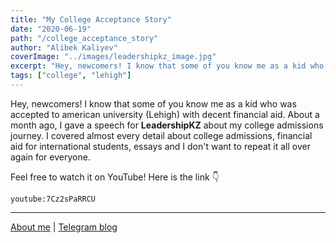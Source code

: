 ```yaml
---
title: "My College Acceptance Story"
date: "2020-06-19"
path: "/college_acceptance_story"
author: "Alibek Kaliyev"
coverImage: "../images/leadershipkz_image.jpg"
excerpt: "Hey, newcomers! I know that some of you know me as a kid who was accepted to american university (Lehigh) with decent financial aid. About a month ago, I gave a speech for LeadershipKZ about my college admissions journey."
tags: ["college", "lehigh"]
---
```


Hey, newcomers! I know that some of you know me as a kid who was accepted to american university (Lehigh) with decent financial aid. About a month ago, I gave a speech for **LeadershipKZ** about my college admissions journey. I covered almost every detail about college admissions, financial aid for international students, essays and I don't want to repeat it all over again for everyone.

Feel free to watch it on YouTube! Here is the link 👇

`youtube:7Cz2sPaRRCU`

______________

[About me](/about)    |    [Telegram blog](https://t.me/abekek_notes)